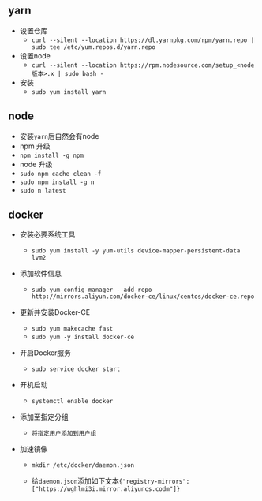 ## yarn

- 设置仓库
  - `curl --silent --location https://dl.yarnpkg.com/rpm/yarn.repo | sudo tee /etc/yum.repos.d/yarn.repo`
- 设置node
  - `curl --silent --location https://rpm.nodesource.com/setup_<node版本>.x | sudo bash -`
- 安装
  - `sudo yum install yarn`

## node
- 安装`yarn`后自然会有node
- npm 升级
 - `npm install -g npm`
- node 升级
 - `sudo npm cache clean -f`
 - `sudo npm install -g n`
 - `sudo n latest`

## docker

- 安装必要系统工具

  - `sudo yum install -y yum-utils device-mapper-persistent-data lvm2`

- 添加软件信息

  - `sudo yum-config-manager --add-repo http://mirrors.aliyun.com/docker-ce/linux/centos/docker-ce.repo`

- 更新并安装Docker-CE

  - `sudo yum makecache fast`
  - `sudo yum -y install docker-ce`

- 开启Docker服务

  - `sudo service docker start`
- 开机启动
  - `systemctl enable docker`
- 添加至指定分组
  - `将指定用户添加到用户组`
- 加速镜像

  - `mkdir /etc/docker/daemon.json`

  - 给`daemon.json`添加如下文本`{"registry-mirrors": ["https://wghlmi3i.mirror.aliyuncs.codm"]}`

    

    

    

    

    




